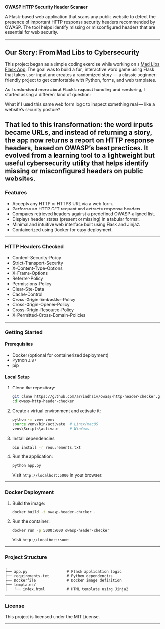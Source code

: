 **OWASP HTTP Security Header Scanner**

A Flask-based web application that scans any public website to detect the presence of important HTTP response security headers recommended by OWASP. The tool helps identify missing or misconfigured headers that are essential for web security.

---

## Our Story: From Mad Libs to Cybersecurity

This project began as a simple coding exercise while working on a [Mad Libs Flask App](https://github.com/arvindhsiv/madlib-flask-docker). The goal was to build a fun, interactive word game using Flask that takes user input and creates a randomized story — a classic beginner-friendly project to get comfortable with Python, forms, and web templates.

As I understood more about Flask’s request handling and rendering, I started asking a different kind of question:

What if I used this same web form logic to inspect something real — like a website’s security posture?

That led to this transformation: the word inputs became URLs, and instead of returning a story, the app now returns a report on HTTP response headers, based on OWASP’s best practices. It evolved from a learning tool to a lightweight but useful cybersecurity utility that helps identify missing or misconfigured headers on public websites.
---

### Features

* Accepts any HTTP or HTTPS URL via a web form.
* Performs an HTTP GET request and extracts response headers.
* Compares retrieved headers against a predefined OWASP-aligned list.
* Displays header status (present or missing) in a tabular format.
* Minimal and intuitive web interface built using Flask and Jinja2.
* Containerized using Docker for easy deployment.

---

### HTTP Headers Checked

* Content-Security-Policy
* Strict-Transport-Security
* X-Content-Type-Options
* X-Frame-Options
* Referrer-Policy
* Permissions-Policy
* Clear-Site-Data
* Cache-Control
* Cross-Origin-Embedder-Policy
* Cross-Origin-Opener-Policy
* Cross-Origin-Resource-Policy
* X-Permitted-Cross-Domain-Policies

---

### Getting Started

#### Prerequisites

* Docker (optional for containerized deployment)
* Python 3.9+
* pip

#### Local Setup

1. Clone the repository:

   ```bash
   git clone https://github.com/arvindhsiv/owasp-http-header-checker.git
   cd owasp-http-header-checker
   ```

2. Create a virtual environment and activate it:

   ```bash
   python -m venv venv
   source venv/bin/activate  # Linux/macOS
   venv\Scripts\activate     # Windows
   ```

3. Install dependencies:

   ```bash
   pip install -r requirements.txt
   ```

4. Run the application:

   ```bash
   python app.py
   ```

   Visit `http://localhost:5000` in your browser.

---

### Docker Deployment

1. Build the image:

   ```bash
   docker build -t owasp-header-checker .
   ```

2. Run the container:

   ```bash
   docker run -p 5000:5000 owasp-header-checker
   ```

   Visit `http://localhost:5000`

---

### Project Structure

```
.
├── app.py                  # Flask application logic
├── requirements.txt        # Python dependencies
├── Dockerfile              # Docker image definition
├── templates/
│   └── index.html          # HTML template using Jinja2
```

---

### License

This project is licensed under the MIT License.

---

